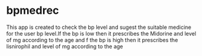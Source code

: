 # bpmedrec
This app is created to check the bp level and sugest the suitable medicine for the user bp level.If the bp is low then it prescribes the Midorine  and level of mg according  to the age and f the bp is high then it prescribes the lisnirophil  and level of mg according  to the age
